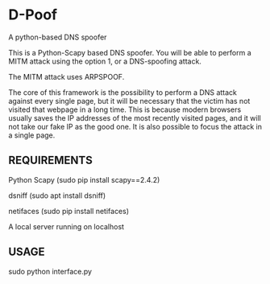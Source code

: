 # D-Poof
A python-based DNS spoofer

This is a Python-Scapy based DNS spoofer. You will be able to perform a MITM attack using the option 1, or a DNS-spoofing
attack.

The MITM attack uses ARPSPOOF.

The core of this framework is the possibility to perform a DNS attack against every single page, but it will be necessary that
the victim has not visited that webpage in a long time. This is because modern browsers usually saves the IP addresses of the
most recently visited pages, and it will not take our fake IP as the good one. It is also possible to focus the attack in a
single page.

## REQUIREMENTS
Python Scapy (sudo pip install scapy==2.4.2)

dsniff (sudo apt install dsniff)

netifaces (sudo pip install netifaces)

A local server running on localhost

## USAGE
sudo python interface.py
